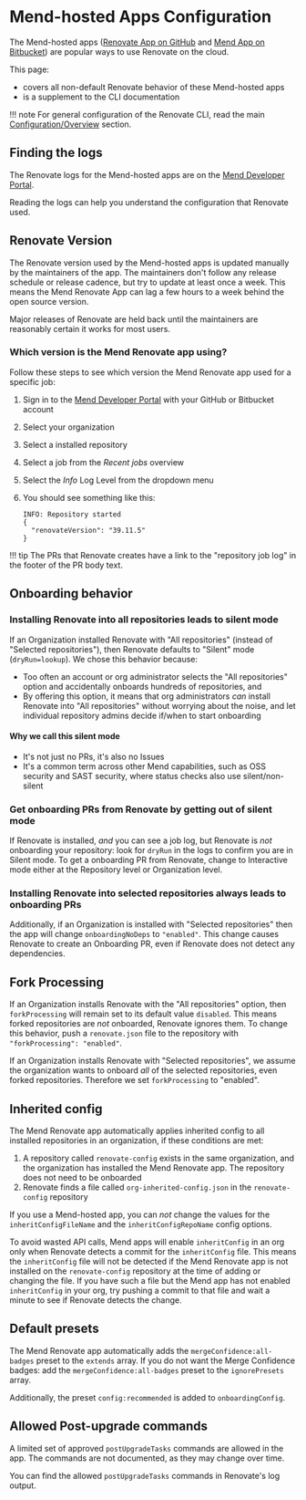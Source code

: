 # Mend-hosted Apps Configuration

The Mend-hosted apps ([Renovate App on GitHub](https://github.com/apps/renovate) and [Mend App on Bitbucket](https://marketplace.atlassian.com/apps/1232072/mend)) are popular ways to use Renovate on the cloud.

This page:

- covers all non-default Renovate behavior of these Mend-hosted apps
- is a supplement to the CLI documentation

<!-- prettier-ignore -->
!!! note
    For general configuration of the Renovate CLI, read the main [Configuration/Overview](../config-overview.md) section.

## Finding the logs

The Renovate logs for the Mend-hosted apps are on the [Mend Developer Portal](https://developer.mend.io).

Reading the logs can help you understand the configuration that Renovate used.

## Renovate Version

The Renovate version used by the Mend-hosted apps is updated manually by the maintainers of the app.
The maintainers don't follow any release schedule or release cadence, but try to update at least once a week.
This means the Mend Renovate App can lag a few hours to a week behind the open source version.

Major releases of Renovate are held back until the maintainers are reasonably certain it works for most users.

### Which version is the Mend Renovate app using?

Follow these steps to see which version the Mend Renovate app used for a specific job:

1. Sign in to the [Mend Developer Portal](https://developer.mend.io/) with your GitHub or Bitbucket account
1. Select your organization
1. Select a installed repository
1. Select a job from the _Recent jobs_ overview
1. Select the _Info_ Log Level from the dropdown menu
1. You should see something like this:

   ```
   INFO: Repository started
   {
     "renovateVersion": "39.11.5"
   }
   ```

<!-- prettier-ignore -->
!!! tip
    The PRs that Renovate creates have a link to the "repository job log" in the footer of the PR body text.

## Onboarding behavior

### Installing Renovate into all repositories leads to silent mode

If an Organization installed Renovate with "All repositories" (instead of "Selected repositories"), then Renovate defaults to "Silent" mode (`dryRun=lookup`).
We chose this behavior because:

- Too often an account or org administrator selects the "All repositories" option and accidentally onboards hundreds of repositories, and
- By offering this option, it means that org administrators _can_ install Renovate into "All repositories" without worrying about the noise, and let individual repository admins decide if/when to start onboarding

#### Why we call this silent mode

- It's not just no PRs, it's also no Issues
- It's a common term across other Mend capabilities, such as OSS security and SAST security, where status checks also use silent/non-silent

### Get onboarding PRs from Renovate by getting out of silent mode

If Renovate is installed, _and_ you can see a job log, but Renovate is _not_ onboarding your repository: look for `dryRun` in the logs to confirm you are in Silent mode.
To get a onboarding PR from Renovate, change to Interactive mode either at the Repository level or Organization level.

### Installing Renovate into selected repositories always leads to onboarding PRs

Additionally, if an Organization is installed with "Selected repositories" then the app will change `onboardingNoDeps` to `"enabled"`.
This change causes Renovate to create an Onboarding PR, even if Renovate does not detect any dependencies.

## Fork Processing

If an Organization installs Renovate with the "All repositories" option, then `forkProcessing` will remain set to its default value `disabled`.
This means forked repositories are _not_ onboarded, Renovate ignores them.
To change this behavior, push a `renovate.json` file to the repository with `"forkProcessing": "enabled"`.

If an Organization installs Renovate with "Selected repositories", we assume the organization wants to onboard _all_ of the selected repositories, even forked repositories.
Therefore we set `forkProcessing` to "enabled".

## Inherited config

The Mend Renovate app automatically applies inherited config to all installed repositories in an organization, if these conditions are met:

1. A repository called `renovate-config` exists in the same organization, and the organization has installed the Mend Renovate app. The repository does not need to be onboarded
1. Renovate finds a file called `org-inherited-config.json` in the `renovate-config` repository

If you use a Mend-hosted app, you can _not_ change the values for the `inheritConfigFileName` and the `inheritConfigRepoName` config options.

To avoid wasted API calls, Mend apps will enable `inheritConfig` in an org only when Renovate detects a commit for the `inheritConfig` file.
This means the `inheritConfig` file will not be detected if the Mend Renovate app is not installed on the `renovate-config` repository at the time of adding or changing the file.
If you have such a file but the Mend app has not enabled `inheritConfig` in your org, try pushing a commit to that file and wait a minute to see if Renovate detects the change.

## Default presets

The Mend Renovate app automatically adds the `mergeConfidence:all-badges` preset to the `extends` array.
If you do not want the Merge Confidence badges: add the `mergeConfidence:all-badges` preset to the `ignorePresets` array.

Additionally, the preset `config:recommended` is added to `onboardingConfig`.

## Allowed Post-upgrade commands

A limited set of approved `postUpgradeTasks` commands are allowed in the app.
The commands are not documented, as they may change over time.

You can find the allowed `postUpgradeTasks` commands in Renovate's log output.
